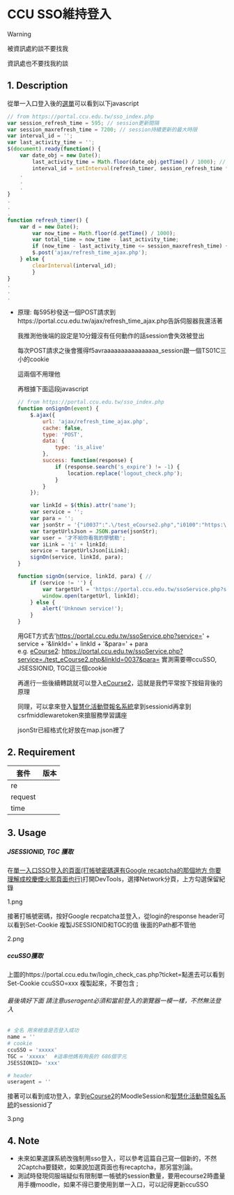 # CCU SSO維持登入

> [!WARNING]
> 被資訊處約談不要找我
>
> 資訊處也不要找我約談

## 1. Description

從單一入口登入後的[選單](https://portal.ccu.edu.tw/sso_index.php)可以看到以下javascript

```javascript
// from https://portal.ccu.edu.tw/sso_index.php
var session_refresh_time = 595; // session更新間隔
var session_maxrefresh_time = 7200; // session持續更新的最大時限
var interval_id = '';
var last_activity_time = '';
$(document).ready(function() {
	var date_obj = new Date();
        last_activity_time = Math.floor(date_obj.getTime() / 1000); // milliseconds
        interval_id = setInterval(refresh_timer, session_refresh_time * 1000);  //就是這行 讓他5950毫秒執行一次 他是非同步執行的
	.
	.
	.
}
.
.
.
function refresh_timer() {
	var d = new Date();
        var now_time = Math.floor(d.getTime() / 1000);
        var total_time = now_time - last_activity_time;
        if (now_time - last_activity_time <= session_maxrefresh_time) {
		$.post('ajax/refresh_time_ajax.php');
	} else {
		clearInterval(interval_id);
        }
}
.
.
.
```

* 原理: 每595秒發送一個POST請求到https://portal.ccu.edu.tw/ajax/refresh_time_ajax.php告訴伺服器我還活著

  我推測他後端的設定是10分鐘沒有任何動作的話session會失效被登出

  每次POST請求之後會獲得f5avraaaaaaaaaaaaaaaa_session跟一個TS01C三小的cookie

  這兩個不用理他

  再根據下面這段javascript

  ```javascript
  // from https://portal.ccu.edu.tw/sso_index.php
  function onSignOn(event) {
      $.ajax({
          url: 'ajax/refresh_time_ajax.php',
          cache: false,
          type: 'POST',
          data: {
              type: 'is_alive'
          },
          success: function(response) {
              if (response.search('s_expire') != -1) {
                  location.replace('logout_check.php');
              }
          }
      });

      var linkId = $(this).attr('name');
      var service = '';
      var para = '';
      var jsonStr = '{"i0037":".\/test_eCourse2.php","i0100":"https:\/\/ssas.ccu.edu.tw\/mdb2\/sso.2.php","i0003":"\/test_0003_Lib.php","i0028":"https:\/\/cross-school.ccu.edu.tw\/","i0044":"\/test_eDoc.php","i0060":"\/test_Lib_iActivity_Apply.php","i0064":"\/test_0064_StuOff.php","i0029":"\/test_0029_Approve.php","i0001":"http:\/\/coursemap.ccu.edu.tw\/include\/SSO\/getssoCcuRight.php","i0021":"\/test_Duty.php","i0021p":"https:\/\/miswww1.ccu.edu.tw\/dutysyspg\/getssoCcuRight.php","i0002":"\/test_Kiki.php","i0002g":"\/prod_Kiki.php","i0022":"\/test_Personal.php","i0023":"\/test_Accounting.php","i0057":"\/test_Lib_Explorer.php","i0058":"\/test_Lib_EResource.php","i0059":"\/test_Lib_Space_Reserves.php","i0042":"\/test_payment.php","i0004":"\/test_Academic.php","i0024":"\/test_Profession.php","i0055":"\/test_Loan.php","i0005":"\/test_AcademicGra.php","i0025":"\/test_AMS.php","i0006":"\/test_ePortfolio.php","i0026":"\/test_salary.php","i0007":"\/test_0007_GradeQuery.php","i0007g":"\/test_0007g_GradeQuery.php","i0030":"\/test_Consume.php","i0008":"\/test_0008_Software.php","i0031":"\/test_Project.php","i0009":"\/test_GradDormApply.php","i0043":"\/test_EHSC.php","i0053":"\/test_DeductApply.php","i0010":"\/test_DormApply.php","i0011":"\/test_DormRepair.php","i0012":"\/test_Exemption.php","i0013":"\/test_Support.php","i0014":"\/test_Parttime.php","i0015":"\/test_0015_VoteTrans.php","i0054":"\/test_Qualify.php","i0067":"\/test_0067_Leave.php","i0016":"https:\/\/ecard.ccu.edu.tw\/getPermission","i0017":"http:\/\/infotest.ccu.edu.tw\/elearn_func\/getssoCcuRight.php","i0018":"https:\/\/onlinestudy.ccu.edu.tw\/getssoCcuRight.php","i0019":"\/test_Booking.php","i0020":"https:\/\/affairs.ccu.edu.tw\/getssoCcuRight.php","i0027":"https:\/\/www026190.ccu.edu.tw\/hostel\/getssoCcuRight.php","i0032":"\/test_NUCloud.php","i0033":"https:\/\/card.ccu.edu.tw\/","i0034":"http:\/\/ipsc.ccu.edu.tw\/login","i0035":"https:\/\/startupland.ccu.edu.tw\/","i0040":"\/test_CCUComment.php","i0000":"https:\/\/ecourse.ccu.edu.tw\/php\/getssoCcuRight.php","i0065":"\/test_0065_DormWifiApply.php","i0068":"\/test_0068_MicroCredit.php","i0063":"\/test_0063_CarApply.php","i0061":"\/test_HV.php","i0056":"\/test_Student_Off.php","i0066":"\/test_0066_Publication.php","i0045":"\/test_RTS.php","i0069":"\/test_0069_AIM-HI.php","i0070":"\/test_0070_Insurance.php","i10000":"https:\/\/ssas.ccu.edu.tw\/mdb2\/redirect\/redirect_kernel.php","i10001":"https:\/\/ssas.ccu.edu.tw\/mdb2\/redirect\/redirect_kernel.php","i10002":"https:\/\/ssas.ccu.edu.tw\/mdb2\/redirect\/redirect_core.php"}';
      var targetUrlsJson = JSON.parse(jsonStr);
      var user = '才不給你看我的學號勒';
      var iLink = 'i' + linkId;
      service = targetUrlsJson[iLink];
      signOn(service, linkId, para);
  }

  function signOn(service, linkId, para) { // 
      if (service != '') {
          var targetUrl = 'https://portal.ccu.edu.tw/ssoService.php?service=' + service + '&linkId=' + linkId + '&para=' + para;
          window.open(targetUrl, linkId);
      } else {
          alert('Unknown service!');
      }
  }
  ```

  用GET方式去'https://portal.ccu.edu.tw/ssoService.php?service=' + service + '&linkId=' + linkId + '&para=' + para  
  e.g. [eCourse2](https://portal.ccu.edu.tw/ssoService.php?service=./test_eCourse2.php&linkId=0037&para=): https://portal.ccu.edu.tw/ssoService.php?service=./test_eCourse2.php&linkId=0037&para=
  實測需要帶ccuSSO, JSESSIONID, TGC這三個cookie

  再進行一些後續轉跳就可以登入[eCourse2](https://portal.ccu.edu.tw/ssoService.php?service=./test_eCourse2.php&linkId=0037&para=)，這就是我們平常按下按鈕背後的原理

  同理，可以拿來登入[智慧化活動暨報名系統](https://events.lib.ccu.edu.tw/)拿到sessionid再拿到csrfmiddlewaretoken來搶服務學習講座

  jsonStr已經格式化好放在map.json裡了

## 2. Requirement

| 套件    | 版本 |
| ------- | ---- |
| re      |      |
| request |      |
| time    |      |

## 3. Usage

##### JSESSIONID, TGC 獲取

在[單一入口SSO登入的頁面(打帳號密碼還有Google recaptcha的那個地方  你要理解成校慶煙火那頁面也行)](cas.ccu.edu.tw)打開DevTools，選擇Network分頁，上方勾選保留紀錄

1.png

接著打帳號密碼，按好Google recpatcha並登入，從login的response header可以看到Set-Cookie 複製JSESSIONID和TGC的值       後面的Path都不管他    

2.png

##### ccuSSO獲取

上圖的https://portal.ccu.edu.tw/login_check_cas.php?ticket=點進去可以看到Set-Cookie ccuSSO=xxx 複製起來，不要包含 ;


###### 最後填好下面 請注意useragent必須和當前登入的瀏覽器一模一樣，不然無法登入

```python
# 全名 用來檢查是否登入成功 
name = ''
# cookie
ccuSSO = 'xxxxx'
TGC = 'xxxxx'  #這串他媽有夠長的 686個字元
JSESSIONID= 'xxx'

# header
useragent = ''
```



接著可以看到成功登入，拿到[eCourse2](https://portal.ccu.edu.tw/ssoService.php?service=./test_eCourse2.php&linkId=0037&para=)的MoodleSession和[智慧化活動暨報名系統](https://events.lib.ccu.edu.tw/)的sessionid了

3.png

## 4. Note

* 未來如果選課系統改強制用sso登入，可以參考這篇自己寫一個新的，不然2Captcha要錢欸，如果說加選頁面也有recaptcha，那另當別論。
* 測試時發現伺服端疑似有限制單一帳號的session數量，要用ecourse2時盡量用手機moodle，如果不得已要使用到單一入口，可以記得更新ccuSSO
